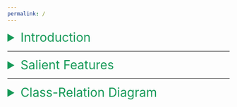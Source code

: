 ```yaml
---
permalink: /
---
```


<details>
  <summary style="color:#159957;font-size:2em;">Introduction</summary>
  <p>This project is based on the idea of an offline store management application which will handle shopping items in terms of categories. Our project has two main modules (i.e. Retailer & Customer), in which we have provided unique functionalities. We’ve also prioritized the application in terms of a GUI environment (by providing 2 diff. menu outlooks) so that it ensures a good interaction between the retailer/customer and the application with complete checkout process.<br><br>Hence, catering all the requirements of both Retailer & customer with an ensured smooth experience.</p>
</details>

---

<details>
  <summary style="color:#159957;font-size:2em;">Salient Features</summary>
  <br>
  <ul>
    <li>Our project has Maximum abstraction so that the customer's data cannot be stolen/updated from app nor from its Files.</li>
    <li>We also ensured that all sensitive data is encrypted so that no info could be stole from files.</li>
    <li>The Code is in generalized format utilizing all C++ templates techniques, & variadic template function & Parameter pack (i.e., C++11 features).</li>
    <li>Our Project is capable of generating new Categories (i.e. Classes)
    At run-time, with up to 30 attributes.</li>
    <li>Our Application is portable, as it doesn’t require manual recompilation for generating new classes.
</li>
    <li>All Input data errors are validated using the generic function & its overloaded versions.</li>
    <li>Our application is also memory efficient (i.e. vector class approach used for Items Pointer Array).</li>
  </ul>
</details>
 
---

<details>
  <summary style="color:#159957;font-size:2em;">Class-Relation Diagram</summary>
  <br>
  <img src="https://user-images.githubusercontent.com/66676402/105500781-31efd700-5ce5-11eb-94ad-7f4fa033de51.jpg" />
</details>
